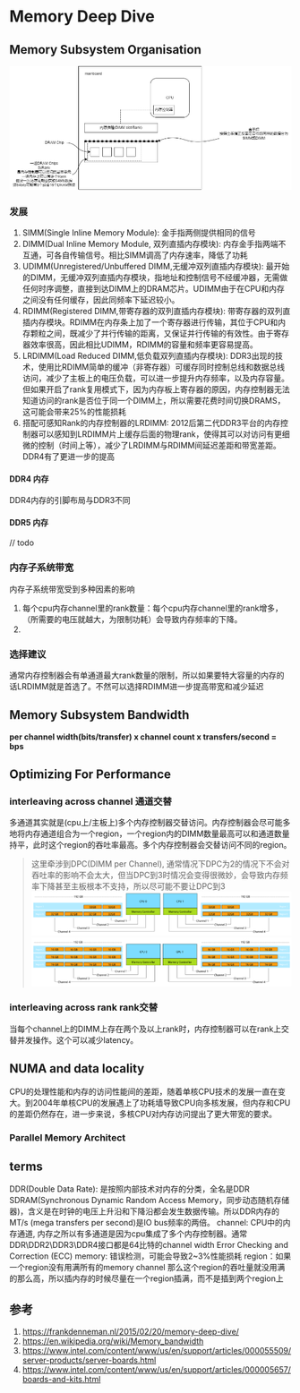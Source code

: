 # Memory Deep Dive
## Memory Subsystem Organisation
![Memory Subsystem](pics/memSubsys.png)
### 发展
1. SIMM(Single Inline Memory Module): 金手指两侧提供相同的信号
2. DIMM(Dual Inline Memory Module, 双列直插内存模块): 内存金手指两端不互通，可各自传输信号。相比SIMM调高了内存速率，降低了功耗
3. UDIMM(Unregistered/Unbuffered DIMM,无缓冲双列直插内存模块): 最开始的DIMM，无缓冲双列直插内存模块，指地址和控制信号不经缓冲器，无需做任何时序调整，直接到达DIMM上的DRAM芯片。UDIMM由于在CPU和内存之间没有任何缓存，因此同频率下延迟较小。
4. RDIMM(Registered DIMM,带寄存器的双列直插内存模块): 带寄存器的双列直插内存模块。RDIMM在内存条上加了一个寄存器进行传输，其位于CPU和内存颗粒之间，既减少了并行传输的距离，又保证并行传输的有效性。由于寄存器效率很高，因此相比UDIMM，RDIMM的容量和频率更容易提高。
5. LRDIMM(Load Reduced DIMM,低负载双列直插内存模块): DDR3出现的技术，使用比RDIMM简单的缓冲（非寄存器）可缓存同时控制总线和数据总线访问，减少了主板上的电压负载，可以进一步提升内存频率，以及内存容量。但如果开启了rank复用模式下，因为内存板上寄存器的原因，内存控制器无法知道访问的rank是否位于同一个DIMM上，所以需要花费时间切换DRAMS，这可能会带来25%的性能损耗
6. 搭配可感知Rank的内存控制器的LRDIMM: 2012后第二代DDR3平台的内存控制器可以感知到LRDIMM片上缓存后面的物理rank，使得其可以对访问有更细微的控制（时间上等），减少了LRDIMM与RDIMM间延迟差距和带宽差距。DDR4有了更进一步的提高
#### DDR4 内存
DDR4内存的引脚布局与DDR3不同
#### DDR5 内存
// todo
### 内存子系统带宽
内存子系统带宽受到多种因素的影响
1. 每个cpu内存channel里的rank数量：每个cpu内存channel里的rank增多，（所需要的电压就越大，为限制功耗）会导致内存频率的下降。
2. 
### 选择建议
通常内存控制器会有单通道最大rank数量的限制，所以如果要特大容量的内存的话LRDIMM就是首选了。不然可以选择RDIMM进一步提高带宽和减少延迟
## Memory Subsystem Bandwidth
**per channel width(bits/transfer) x channel count x transfers/second = bps**
## Optimizing For Performance
### interleaving across channel 通道交替
多通道其实就是(cpu上/主板上)多个内存控制器交替访问。内存控制器会尽可能多地将内存通道组合为一个region，一个region内的DIMM数量最高可以和通道数量持平，此时这个region的吞吐率最高。多个内存控制器会交替访问不同的region。
> 这里牵涉到DPC(DIMM per Channel), 通常情况下DPC为2的情况下不会对吞吐率的影响不会太大，但当DPC到3时情况会变得很微妙，会导致内存频率下降甚至主板根本不支持，所以尽可能不要让DPC到3
> ![1](pics/07-Memory-Interleaving-two-regions-384-GB.png)
> ![2](pics/08-Memory-Interleaving-3-DPC-384-GB.png)
### interleaving across rank rank交替
当每个channel上的DIMM上存在两个及以上rank时，内存控制器可以在rank上交替并发操作。这个可以减少latency。
## NUMA and data locality
CPU的处理性能和内存的访问性能间的差距，随着单核CPU技术的发展一直在变大。到2004年单核CPU的发展遇上了功耗墙导致CPU向多核发展，但内存和CPU的差距仍然存在，进一步来说，多核CPU对内存访问提出了更大带宽的要求。
### Parallel Memory Architect
## terms
DDR(Double Data Rate): 是按照内部技术对内存的分类，全名是DDR SDRAM(Synchronous Dynamic Random Access Memory，同步动态随机存储器)，含义是在时钟的电压上升沿和下降沿都会发生数据传输。所以DDR内存的MT/s (mega transfers per second)是IO bus频率的两倍。
channel: CPU中的内存通道, 内存之所以有多通道是因为cpu集成了多个内存控制器。通常DDR\DDR2\DDR3\DDR4接口都是64比特的channel width
Error Checking and Correction (ECC) memory: 错误检测，可能会导致2~3%性能损耗
region：如果一个region没有用满所有的memory channel 那么这个region的吞吐量就没用满的那么高，所以插内存的时候尽量在一个region插满，而不是插到两个region上
## 参考
1. https://frankdenneman.nl/2015/02/20/memory-deep-dive/
2. https://en.wikipedia.org/wiki/Memory_bandwidth
3. https://www.intel.com/content/www/us/en/support/articles/000055509/server-products/server-boards.html
4. https://www.intel.com/content/www/us/en/support/articles/000005657/boards-and-kits.html
